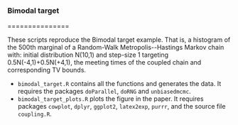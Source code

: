 ### Bimodal target
===============

These scripts reproduce the Bimodal target example. That is, a histogram of the 500th marginal of a Random-Walk Metropolis--Hastings Markov chain with: initial distribution N(10,1) and step-size 1 targeting 0.5N(-4,1)+0.5N(+4,1), the meeting times of the coupled chain and corresponding TV bounds.

* `bimodal_target.R` contains all the functions and generates the data. It requires the packages `doParallel`, `doRNG` and `unbiasedmcmc`.
* `bimodal_target_plots.R` plots the figure in the paper. It requires packages `cowplot`, `dplyr`, `ggplot2`, `latex2exp`, `purrr`, and the source file `coupling.R`.

